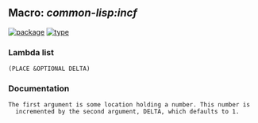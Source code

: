 ## Macro: ***common-lisp:incf***
[![package](https://img.shields.io/badge/Package-COMMON--LISP-5f9ea0.svg?style=social&colorA=999999)](../) [![type](https://img.shields.io/badge/Type-Macro-5f9ea0.svg?style=social&colorA=999999)](../#macro) 
### Lambda list
```
(PLACE &OPTIONAL DELTA)
```
### Documentation
```
The first argument is some location holding a number. This number is
  incremented by the second argument, DELTA, which defaults to 1.
```
